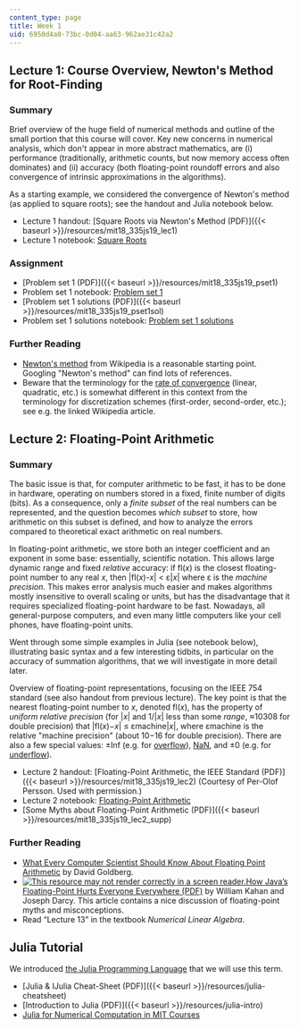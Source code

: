 ```yaml
---
content_type: page
title: Week 1
uid: 6950d4a0-73bc-0d04-aa63-962ae31c42a2
---
```


Lecture 1: Course Overview, Newton's Method for Root-Finding
------------------------------------------------------------

### Summary

Brief overview of the huge field of numerical methods and outline of the small portion that this course will cover. Key new concerns in numerical analysis, which don't appear in more abstract mathematics, are (i) performance (traditionally, arithmetic counts, but now memory access often dominates) and (ii) accuracy (both floating-point roundoff errors and also convergence of intrinsic approximations in the algorithms).

As a starting example, we considered the convergence of Newton's method (as applied to square roots); see the handout and Julia notebook below.

*   Lecture 1 handout: [Square Roots via Newton's Method (PDF)]({{< baseurl >}}/resources/mit18_335js19_lec1)
*   Lecture 1 notebook: [Square Roots](http://nbviewer.jupyter.org/github/mitmath/18335/blob/master/notes/Newton-Square-Roots.ipynb)

### Assignment

*   [Problem set 1 (PDF)]({{< baseurl >}}/resources/mit18_335js19_pset1)
*   Problem set 1 notebook: [Problem set 1](https://nbviewer.jupyter.org/github/mitmath/18335/blob/master/psets/pset1.ipynb)
*   [Problem set 1 solutions (PDF)]({{< baseurl >}}/resources/mit18_335js19_pset1sol)
*   Problem set 1 solutions notebook: [Problem set 1 solutions](http://nbviewer.jupyter.org/github/mitmath/18335/blob/master/psets/pset1sol.ipynb)

### Further Reading

*   [Newton's method](https://en.wikipedia.org/wiki/Newton's_method) from Wikipedia is a reasonable starting point. Googling "Newton's method" can find lots of references.
*   Beware that the terminology for the [rate of convergence](https://en.wikipedia.org/wiki/Rate_of_convergence) (linear, quadratic, etc.) is somewhat different in this context from the terminology for discretization schemes (first-order, second-order, etc.); see e.g. the linked Wikipedia article.

Lecture 2: Floating-Point Arithmetic
------------------------------------

### Summary

The basic issue is that, for computer arithmetic to be fast, it has to be done in hardware, operating on numbers stored in a fixed, finite number of digits (bits). As a consequence, only a _finite subset_ of the real numbers can be represented, and the question becomes _which subset_ to store, how arithmetic on this subset is defined, and how to analyze the errors compared to theoretical exact arithmetic on real numbers.

In floating-point arithmetic, we store both an integer coefficient and an exponent in some base: essentially, scientific notation. This allows large dynamic range and fixed _relative_ accuracy: if fl(_x_) is the closest floating-point number to any real _x_, then |fl(_x_)-_x_| \< ε|_x_| where ε is the _machine precision_. This makes error analysis much easier and makes algorithms mostly insensitive to overall scaling or units, but has the disadvantage that it requires specialized floating-point hardware to be fast. Nowadays, all general-purpose computers, and even many little computers like your cell phones, have floating-point units.

Went through some simple examples in Julia (see notebook below), illustrating basic syntax and a few interesting tidbits, in particular on the accuracy of summation algorithms, that we will investigate in more detail later.

Overview of floating-point representations, focusing on the IEEE 754 standard (see also handout from previous lecture). The key point is that the nearest floating-point number to _x_, denoted fl(_x_), has the property of _uniform relative precision_ (for |_x_| and 1/|_x_| less than some _range_, ≈10308 for double precision) that |fl(_x_)−_x_| ≤ εmachine|_x_|, where εmachine is the relative "machine precision" (about 10−16 for double precision). There are also a few special values: ±Inf (e.g. for [overflow](https://en.wikipedia.org/wiki/Arithmetic_overflow)), [NaN](https://en.wikipedia.org/wiki/NaN), and ±0 (e.g. for [underflow](https://en.wikipedia.org/wiki/Arithmetic_underflow)).

*   Lecture 2 handout: [Floating-Point Arithmetic, the IEEE Standard (PDF)]({{< baseurl >}}/resources/mit18_335js19_lec2) (Courtesy of Per-Olof Persson. Used with permission.)
*   Lecture 2 notebook: [Floating-Point Arithmetic](http://nbviewer.jupyter.org/github/mitmath/18335/blob/master/notes/Floating-Point-Intro.ipynb)
*   [Some Myths about Floating-Point Arithmetic (PDF)]({{< baseurl >}}/resources/mit18_335js19_lec2_supp)

### Further Reading

*   [What Every Computer Scientist Should Know About Floating Point Arithmetic](http://citeseerx.ist.psu.edu/viewdoc/summary?doi=10.1.1.22.6768) by David Goldberg.
*   [![This resource may not render correctly in a screen reader.](/images/inacessible.gif)How Java’s Floating-Point Hurts Everyone Everywhere (PDF)](http://www.cs.berkeley.edu/~wkahan/JAVAhurt.pdf) by William Kahan and Joseph Darcy. This article contains a nice discussion of floating-point myths and misconceptions.
*   Read “Lecture 13” in the textbook _Numerical Linear Algebra_.

Julia Tutorial
--------------

We introduced [the Julia Programming Language](http://julialang.org/) that we will use this term.

*   [Julia & IJulia Cheat-Sheet (PDF)]({{< baseurl >}}/resources/julia-cheatsheet)
*   [Introduction to Julia (PDF)]({{< baseurl >}}/resources/julia-intro)
*   [Julia for Numerical Computation in MIT Courses](https://github.com/mitmath/julia-mit/blob/master/README.md)
